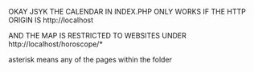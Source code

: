 OKAY JSYK THE CALENDAR IN INDEX.PHP ONLY WORKS IF THE HTTP ORIGIN IS http://localhost

AND THE MAP IS RESTRICTED TO WEBSITES UNDER http://localhost/horoscope/*

asterisk means any of the pages within the folder
